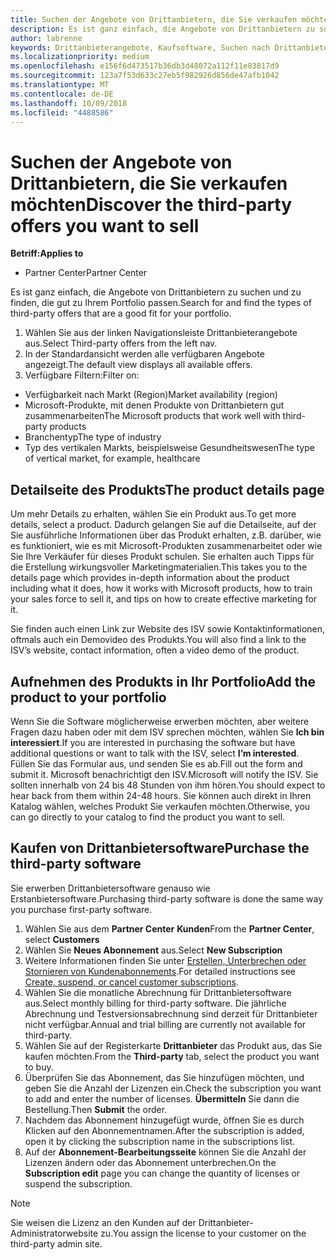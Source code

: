 ```yaml
---
title: Suchen der Angebote von Drittanbietern, die Sie verkaufen möchten | Partner Center
description: Es ist ganz einfach, die Angebote von Drittanbietern zu suchen und zu finden, die gut zu Ihrem Portfolio passen.
author: labrenne
keywords: Drittanbieterangebote, Kaufsoftware, Suchen nach Drittanbietern
ms.localizationpriority: medium
ms.openlocfilehash: e156f6d473517b36db3d48072a112f11e83817d9
ms.sourcegitcommit: 123a7f53d633c27eb5f982926d856de47afb1042
ms.translationtype: MT
ms.contentlocale: de-DE
ms.lasthandoff: 10/09/2018
ms.locfileid: "4488586"
---
```

# <a name="discover-the-third-party-offers-you-want-to-sell"></a><span data-ttu-id="d2c92-104">Suchen der Angebote von Drittanbietern, die Sie verkaufen möchten</span><span class="sxs-lookup"><span data-stu-id="d2c92-104">Discover the third-party offers you want to sell</span></span>

**<span data-ttu-id="d2c92-105">Betriff:</span><span class="sxs-lookup"><span data-stu-id="d2c92-105">Applies to</span></span>**

-  <span data-ttu-id="d2c92-106">Partner Center</span><span class="sxs-lookup"><span data-stu-id="d2c92-106">Partner Center</span></span>

<span data-ttu-id="d2c92-107">Es ist ganz einfach, die Angebote von Drittanbietern zu suchen und zu finden, die gut zu Ihrem Portfolio passen.</span><span class="sxs-lookup"><span data-stu-id="d2c92-107">Search for and find the types of third-party offers that are a good fit for your portfolio.</span></span> 

1.  <span data-ttu-id="d2c92-108">Wählen Sie aus der linken Navigationsleiste Drittanbieterangebote aus.</span><span class="sxs-lookup"><span data-stu-id="d2c92-108">Select Third-party offers from the left nav.</span></span> 
2.  <span data-ttu-id="d2c92-109">In der Standardansicht werden alle verfügbaren Angebote angezeigt.</span><span class="sxs-lookup"><span data-stu-id="d2c92-109">The default view displays all available offers.</span></span> 
3.  <span data-ttu-id="d2c92-110">Verfügbare Filtern:</span><span class="sxs-lookup"><span data-stu-id="d2c92-110">Filter on:</span></span>

- <span data-ttu-id="d2c92-111">Verfügbarkeit nach Markt (Region)</span><span class="sxs-lookup"><span data-stu-id="d2c92-111">Market availability (region)</span></span>
- <span data-ttu-id="d2c92-112">Microsoft-Produkte, mit denen Produkte von Drittanbietern gut zusammenarbeiten</span><span class="sxs-lookup"><span data-stu-id="d2c92-112">The Microsoft products that work well with third-party products</span></span>
- <span data-ttu-id="d2c92-113">Branchentyp</span><span class="sxs-lookup"><span data-stu-id="d2c92-113">The type of industry</span></span>
- <span data-ttu-id="d2c92-114">Typ des vertikalen Markts, beispielsweise Gesundheitswesen</span><span class="sxs-lookup"><span data-stu-id="d2c92-114">The type of vertical market, for example, healthcare</span></span>

## <a name="the-product-details-page"></a><span data-ttu-id="d2c92-115">Detailseite des Produkts</span><span class="sxs-lookup"><span data-stu-id="d2c92-115">The product details page</span></span>

<span data-ttu-id="d2c92-116">Um mehr Details zu erhalten, wählen Sie ein Produkt aus.</span><span class="sxs-lookup"><span data-stu-id="d2c92-116">To get more details, select a product.</span></span> <span data-ttu-id="d2c92-117">Dadurch gelangen Sie auf die Detailseite, auf der Sie ausführliche Informationen über das Produkt erhalten, z.B. darüber, wie es funktioniert, wie es mit Microsoft-Produkten zusammenarbeitet oder wie Sie Ihre Verkäufer für dieses Produkt schulen. Sie erhalten auch Tipps für die Erstellung wirkungsvoller Marketingmaterialien.</span><span class="sxs-lookup"><span data-stu-id="d2c92-117">This takes you to the details page which provides in-depth information about the product including what it does, how it works with Microsoft products, how to train your sales force to sell it, and tips on how to create effective marketing for it.</span></span> 

<span data-ttu-id="d2c92-118">Sie finden auch einen Link zur Website des ISV sowie Kontaktinformationen, oftmals auch ein Demovideo des Produkts.</span><span class="sxs-lookup"><span data-stu-id="d2c92-118">You will also find a link to the ISV’s website, contact information, often a video demo of the product.</span></span> 

## <a name="add-the-product-to-your-portfolio"></a><span data-ttu-id="d2c92-119">Aufnehmen des Produkts in Ihr Portfolio</span><span class="sxs-lookup"><span data-stu-id="d2c92-119">Add the product to your portfolio</span></span>

<span data-ttu-id="d2c92-120">Wenn Sie die Software möglicherweise erwerben möchten, aber weitere Fragen dazu haben oder mit dem ISV sprechen möchten, wählen Sie **Ich bin interessiert**.</span><span class="sxs-lookup"><span data-stu-id="d2c92-120">If you are interested in purchasing the software but have additional questions or want to talk with the ISV, select **I’m interested**.</span></span> <span data-ttu-id="d2c92-121">Füllen Sie das Formular aus, und senden Sie es ab.</span><span class="sxs-lookup"><span data-stu-id="d2c92-121">Fill out the form and submit it.</span></span> <span data-ttu-id="d2c92-122">Microsoft benachrichtigt den ISV.</span><span class="sxs-lookup"><span data-stu-id="d2c92-122">Microsoft will notify the ISV.</span></span> <span data-ttu-id="d2c92-123">Sie sollten innerhalb von 24 bis 48 Stunden von ihm hören.</span><span class="sxs-lookup"><span data-stu-id="d2c92-123">You should expect to hear back from them within 24-48 hours.</span></span> <span data-ttu-id="d2c92-124">Sie können auch direkt in Ihren Katalog wählen, welches Produkt Sie verkaufen möchten.</span><span class="sxs-lookup"><span data-stu-id="d2c92-124">Otherwise, you can go directly to your catalog to find the product you want to sell.</span></span>

## <a name="purchase-the-third-party-software"></a><span data-ttu-id="d2c92-125">Kaufen von Drittanbietersoftware</span><span class="sxs-lookup"><span data-stu-id="d2c92-125">Purchase the third-party software</span></span>

<span data-ttu-id="d2c92-126">Sie erwerben Drittanbietersoftware genauso wie Erstanbietersoftware.</span><span class="sxs-lookup"><span data-stu-id="d2c92-126">Purchasing third-party software is done the same way you purchase first-party software.</span></span> 

1. <span data-ttu-id="d2c92-127">Wählen Sie aus dem **Partner Center** **Kunden**</span><span class="sxs-lookup"><span data-stu-id="d2c92-127">From the **Partner Center**, select **Customers**</span></span>
2. <span data-ttu-id="d2c92-128">Wählen Sie **Neues Abonnement** aus.</span><span class="sxs-lookup"><span data-stu-id="d2c92-128">Select **New Subscription**</span></span>
3. <span data-ttu-id="d2c92-129">Weitere Informationen finden Sie unter [Erstellen, Unterbrechen oder Stornieren von Kundenabonnements](create-a-new-subscription.md).</span><span class="sxs-lookup"><span data-stu-id="d2c92-129">For detailed instructions see [Create, suspend, or cancel customer subscriptions](create-a-new-subscription.md).</span></span>
4.  <span data-ttu-id="d2c92-130">Wählen Sie die monatliche Abrechnung für Drittanbietersoftware aus.</span><span class="sxs-lookup"><span data-stu-id="d2c92-130">Select monthly billing for third-party software.</span></span> <span data-ttu-id="d2c92-131">Die jährliche Abrechnung und Testversionsabrechnung sind derzeit für Drittanbieter nicht verfügbar.</span><span class="sxs-lookup"><span data-stu-id="d2c92-131">Annual and trial billing are currently not available for third-party.</span></span>
5.  <span data-ttu-id="d2c92-132">Wählen Sie auf der Registerkarte **Drittanbieter** das Produkt aus, das Sie kaufen möchten.</span><span class="sxs-lookup"><span data-stu-id="d2c92-132">From the **Third-party** tab, select the product you want to buy.</span></span>
6.  <span data-ttu-id="d2c92-133">Überprüfen Sie das Abonnement, das Sie hinzufügen möchten, und geben Sie die Anzahl der Lizenzen ein.</span><span class="sxs-lookup"><span data-stu-id="d2c92-133">Check the subscription you want to add and enter the number of licenses.</span></span> <span data-ttu-id="d2c92-134">**Übermitteln** Sie dann die Bestellung.</span><span class="sxs-lookup"><span data-stu-id="d2c92-134">Then **Submit** the order.</span></span>
7.  <span data-ttu-id="d2c92-135">Nachdem das Abonnement hinzugefügt wurde, öffnen Sie es durch Klicken auf den Abonnementnamen.</span><span class="sxs-lookup"><span data-stu-id="d2c92-135">After the subscription is added, open it by clicking the subscription name in the subscriptions list.</span></span> 
8.  <span data-ttu-id="d2c92-136">Auf der **Abonnement-Bearbeitungsseite** können Sie die Anzahl der Lizenzen ändern oder das Abonnement unterbrechen.</span><span class="sxs-lookup"><span data-stu-id="d2c92-136">On the **Subscription edit** page you can change the quantity of licenses or suspend the subscription.</span></span>

> [!NOTE]  
>  <span data-ttu-id="d2c92-137">Sie weisen die Lizenz an den Kunden auf der Drittanbieter-Administratorwebsite zu.</span><span class="sxs-lookup"><span data-stu-id="d2c92-137">You assign the license to your customer on the third-party admin site.</span></span>

    


